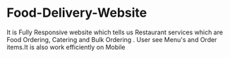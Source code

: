 # Food-Delivery-Website
It is Fully Responsive website which tells us Restaurant services which are Food Ordering, Catering and Bulk Ordering . User see Menu's and Order items.It is also work efficiently on Mobile
